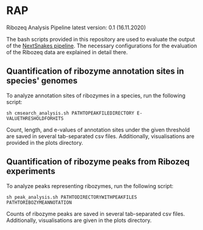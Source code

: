 # RAP
Ribozeq Analysis Pipeline
latest version: 0.1 (16.11.2020)

The bash scripts provided in this repository are used to evaluate the output of the [NextSnakes pipeline](https://github.com/jfallmann/NextSnakes). The necessary configurations for the evaluation of the Ribozeq data are explained in detail there. 

## Quantification of ribozyme annotation sites in species' genomes

To analyze annotation sites of ribozymes in a species, run the following script:

`sh cmsearch_analysis.sh PATHTOPEAKFILEDIRECTORY E-VALUETHRESHOLDFORHITS`

Count, length, and e-values of annotation sites under the given threshold are saved in several tab-separated csv files. Additionally, visualisations are provided in the plots directory. 

## Quantification of ribozyme peaks from Ribozeq experiments

To analyze peaks representing ribozymes, run the following script:

`sh peak_analysis.sh PATHTODIRECTORYWITHPEAKFILES PATHTORIBOZYMEANNOTATION`

Counts of ribozyme peaks are saved in several tab-separated csv files. Additionally, visualisations are given in the plots directory. 
